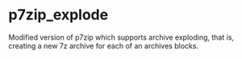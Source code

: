 p7zip_explode
=============

Modified version of p7zip which supports archive exploding, that is, creating a new 7z archive for each of an archives blocks.